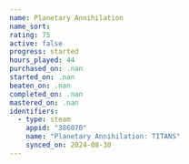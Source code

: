 ```yaml
---
name: Planetary Annihilation
name_sort: 
rating: 75
active: false
progress: started
hours_played: 44
purchased_on: .nan
started_on: .nan
beaten_on: .nan
completed_on: .nan
mastered_on: .nan
identifiers:
  - type: steam
    appid: "386070"
    name: "Planetary Annihilation: TITANS"
    synced_on: 2024-08-30
---
```


